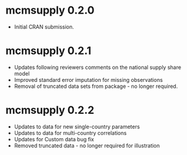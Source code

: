 # mcmsupply 0.2.0

* Initial CRAN submission.

# mcmsupply 0.2.1

* Updates following reviewers comments on the national supply share model
* Improved standard error imputation for missing observations
* Removal of truncated data sets from package - no longer required.

# mcmsupply 0.2.2

* Updates to data for new single-country parameters
* Updates to data for multi-country correlations 
* Updates for Custom data bug fix
* Removed truncated data - no longer required for illustration
